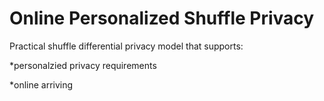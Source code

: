 # Online Personalized Shuffle Privacy
Practical shuffle differential privacy model that supports:

*personalzied privacy requirements

*online arriving
